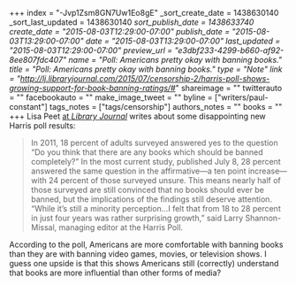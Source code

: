+++
index = "-Jvp1Zsm8GN7Uw1Eo8gE"
_sort_create_date = 1438630140
_sort_last_updated = 1438630140
_sort_publish_date = 1438633740
create_date = "2015-08-03T12:29:00-07:00"
publish_date = "2015-08-03T13:29:00-07:00"
date = "2015-08-03T13:29:00-07:00"
last_updated = "2015-08-03T12:29:00-07:00"
preview_url = "e3dbf233-4299-b660-af92-8ee807fdc407"
name = "Poll: Americans pretty okay with banning books."
title = "Poll: Americans pretty okay with banning books."
type = "Note"
link = "http://lj.libraryjournal.com/2015/07/censorship-2/harris-poll-shows-growing-support-for-book-banning-ratings/#_"
shareimage = ""
twitterauto = ""
facebookauto = ""
make_image_tweet = ""
byline = ["writers/paul-constant"]
tags_notes = ["tags/censorship"]
authors_notes = ""
books = ""
+++
Lisa Peet [at *Library Journal*](http://lj.libraryjournal.com/2015/07/censorship-2/harris-poll-shows-growing-support-for-book-banning-ratings/#_) writes about some disappointing new Harris poll results:

<blockquote>In 2011, 18 percent of adults surveyed answered yes to the question “Do you think that there are any books which should be banned completely?” In the most current study, published July 8, 28 percent answered the same question in the affirmative—a ten point increase—with 24 percent of those surveyed unsure. This means nearly half of those surveyed are still convinced that no books should ever be banned, but the implications of the findings still deserve attention. “While it’s still a minority perception…I felt that from 18 to 28 percent in just four years was rather surprising growth,” said Larry Shannon-Missal, managing editor at the Harris Poll.</blockquote>

According to the poll, Americans are more comfortable with banning books than they are with banning video games, movies, or television shows. I guess one upside is that this shows Americans still (correctly) understand that books are more influential than other forms of media?